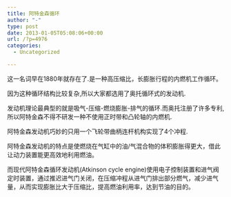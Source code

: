 ```yaml
---
title: 阿特金森循环
author: "-"
type: post
date: 2013-01-05T05:08:06+00:00
url: /?p=4976
categories:
  - Uncategorized

---
```

这一名词早在1880年就存在了.是一种高压缩比，长膨胀行程的内燃机工作循环。


因为这种循环结构比较复杂,所以大家都选用了奥托循环式的发动机.


发动机理论最典型的就是吸气-压缩-燃烧膨胀-排气的循环.而奥托注册了许多专利,所以阿特金森不得不研发一种不使用正时带和凸轮轴的内燃机.


阿特金森发动机巧妙的只用一个飞轮带曲柄连杆机构实现了4个冲程.


阿特金森发动机的特点是使燃烧在气缸中的油/气混合物的体积膨胀得更大，借此让动力装置能更高效地利用燃油。


而现代阿特金森循环发动机(Atkinson cycle engine)使用电子控制装置和进气阀定时装置，通过推迟进气门关闭，在压缩冲程从进气门排出部分燃气，减少进气量，从而实现膨胀比大于压缩比，提高燃油利用率，达到节油的目的。